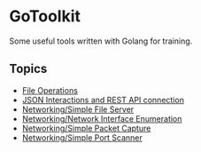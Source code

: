# GoToolkit
Some useful tools written with Golang for training.

## Topics
- <a href="https://github.com/CYB3RMX/GoToolkit/blob/master/SourceCodes/fileoperations.go">File Operations</a>
- <a href="https://github.com/CYB3RMX/GoToolkit/blob/master/SourceCodes/ipquery.go">JSON Interactions and REST API connection</a>
- <a href="https://github.com/CYB3RMX/GoToolkit/blob/master/SourceCodes/HttpFileServer.go">Networking/Simple File Server</a>
- <a href="https://github.com/CYB3RMX/GoToolkit/blob/master/SourceCodes/FindNetDevs.go">Networking/Network Interface Enumeration</a>
- <a href="https://github.com/CYB3RMX/GoToolkit/blob/master/SourceCodes/EvolvedPCapture.go">Networking/Simple Packet Capture</a>
- <a href="https://github.com/CYB3RMX/GoToolkit/blob/master/SourceCodes/PortScanner.go">Networking/Simple Port Scanner</a>